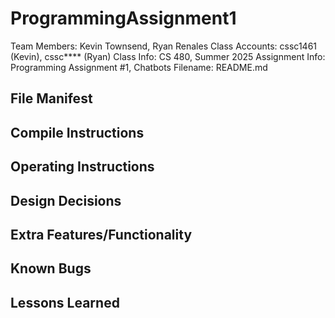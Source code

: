 # ProgrammingAssignment1
Team Members: Kevin Townsend, Ryan Renales
Class Accounts: cssc1461 (Kevin), cssc**** (Ryan)
Class Info: CS 480, Summer 2025
Assignment Info: Programming Assignment #1, Chatbots
Filename: README.md

## File Manifest

## Compile Instructions

## Operating Instructions

## Design Decisions

## Extra Features/Functionality

## Known Bugs

## Lessons Learned
